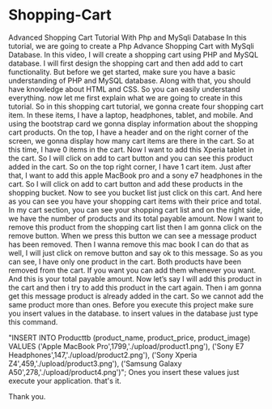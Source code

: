 # Shopping-Cart
Advanced Shopping Cart Tutorial With Php and MySqli Database In this tutorial, we are going to create a Php Advance Shopping Cart with MySqli Database.   In this video, I will create a shopping cart using PHP and MySQL database. I will first design the shopping cart and then add add to cart functionality. But before we get started, make sure you have a basic understanding of PHP and MySQL database. Along with that, you should have knowledge about HTML and CSS. So you can easily understand everything. now let me first explain what we are going to create in this tutorial.  So in this shopping cart tutorial, we gonna create four shopping cart item. In these items, I have a laptop, headphones, tablet, and mobile.  And using the bootstrap card we gonna display information about the shopping cart products.  On the top, I have a header and on the right corner of the screen, we gonna display how many cart items are there in the cart. So at this time, I have 0 items in the cart. Now I want to add this Xperia tablet in the cart. So I will click on add to cart button and you can see this product added in the cart. So on the top right corner, I have 1 cart item. Just after that, I want to add this apple MacBook pro and a sony e7 headphones in the cart. So I will click on add to cart button and add these products in the shopping bucket. Now to see you bucket list just click on this cart. And here as you can see you have your shopping cart items with their price and total. In my cart section, you can see your shopping cart list and on the right side, we have the number of products and its total payable amount. Now I want to remove this product from the shopping cart list then I am gonna click on the remove button. When we press this button we can see a message product has been removed. Then I wanna remove this mac book I can do that as well, I will just click on remove button and say ok to this message.  So as you can see, I have only one product in the cart.  Both products have been removed from the cart. If you want you can add them whenever you want. And this is your total payable amount.  Now let’s say I will add this product in the cart and then i try to add this product in the cart again. Then i am gonna get this message product is already added in the cart. So we cannot add the same product more than ones.
Before you execute this project make sure you insert values in the database. to insert values in the database just type this command.

"INSERT INTO Producttb (product_name, product_price, product_image)
        VALUES ('Apple MacBook Pro',1799,'./upload/product1.png'),
                        ('Sony E7 Headphones',147,'./upload/product2.png'),
                        ('Sony Xperia Z4',459,'./upload/product3.png'),
                        ('Samsung Galaxy A50',278,'./upload/product4.png')";
Ones you insert these values just execute your application. that's it.

Thank you.

